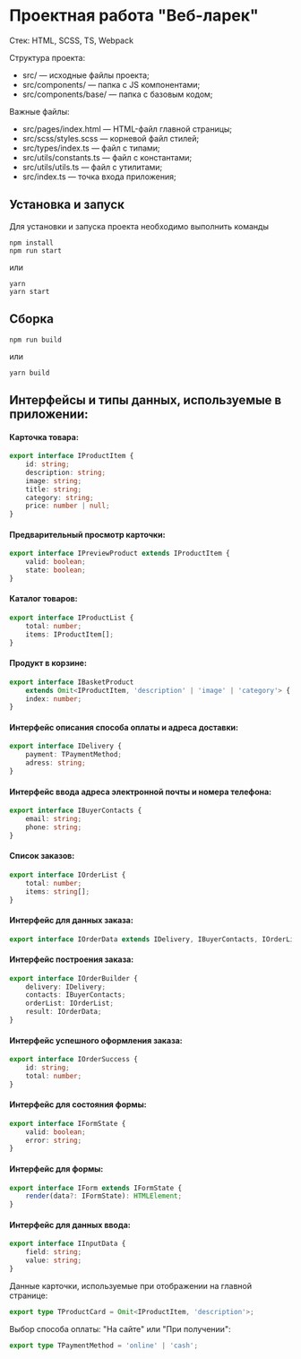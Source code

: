 # Проектная работа "Веб-ларек"

Стек: HTML, SCSS, TS, Webpack

Структура проекта:

- src/ — исходные файлы проекта;
- src/components/ — папка с JS компонентами;
- src/components/base/ — папка с базовым кодом;

Важные файлы:

- src/pages/index.html — HTML-файл главной страницы;
- src/scss/styles.scss — корневой файл стилей;
- src/types/index.ts — файл с типами;
- src/utils/constants.ts — файл с константами;
- src/utils/utils.ts — файл с утилитами;
- src/index.ts — точка входа приложения;

## Установка и запуск
Для установки и запуска проекта необходимо выполнить команды

```
npm install
npm run start
```

или

```
yarn
yarn start
```
## Сборка

```
npm run build
```

или

```
yarn build
```

## Интерфейсы и типы данных, используемые в приложении:

#### Карточка товара:

```ts
export interface IProductItem {
	id: string;
	description: string;
	image: string;
	title: string;
	category: string;
	price: number | null;
}
```

#### Предварительный просмотр карточки:

```ts
export interface IPreviewProduct extends IProductItem {
	valid: boolean;
	state: boolean;
}
```

#### Каталог товаров:

```ts
export interface IProductList {
	total: number;
	items: IProductItem[];
}
```

#### Продукт в корзине:

```ts
export interface IBasketProduct
	extends Omit<IProductItem, 'description' | 'image' | 'category'> {
	index: number;
}
```

#### Интерфейс описания способа оплаты и адреса доставки:

```ts
export interface IDelivery {
	payment: TPaymentMethod;
	adress: string;
}
```

#### Интерфейс ввода адреса электронной почты и номера телефона:

```ts
export interface IBuyerContacts {
	email: string;
	phone: string;
}
```

#### Список заказов:

```ts
export interface IOrderList {
	total: number;
	items: string[];
}
```

#### Интерфейс для данных заказа:

```ts
export interface IOrderData extends IDelivery, IBuyerContacts, IOrderList {}
```

#### Интерфейс построения заказа:

```ts
export interface IOrderBuilder {
	delivery: IDelivery;
	contacts: IBuyerContacts;
	orderList: IOrderList;
	result: IOrderData;
}
```

#### Интерфейс успешного оформления заказа:

```ts
export interface IOrderSuccess {
	id: string;
	total: number;
}
```

#### Интерфейс для состояния формы:

```ts
export interface IFormState {
	valid: boolean;
	error: string;
}
```

#### Интерфейс для формы:

```ts
export interface IForm extends IFormState {
	render(data?: IFormState): HTMLElement;
}
```

#### Интерфейс для данных ввода:

```ts
export interface IInputData {
	field: string;
	value: string;
}
```

Данные карточки, используемые при отображении на главной странице:

```ts
export type TProductCard = Omit<IProductItem, 'description'>;
```

Выбор способа оплаты: "На сайте" или "При получении":

```ts
export type TPaymentMethod = 'online' | 'cash';
```
